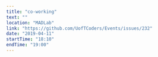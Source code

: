 ```yaml
---
title: "co-working"
text: ""
location: "MADLab"
link: "https://github.com/UofTCoders/Events/issues/232"
date: "2019-04-11"
startTime: "18:10"
endTime: "19:00"
---
```

